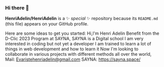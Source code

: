 ### Hi there 👋

**HenriAdelin/HenriAdelin** is a ✨ _special_ ✨ repository because its `README.md` (this file) appears on your GitHub profile.

Here are some ideas to get you started:
Hi,I'm Henri Adelin Benefit from the D-Clic 2023 Program at SAYNA, SAYNA is a Digital school
I am very interested in coding but not yet a developer
I am trained to learn a lot of things in web development and how to learn it
Now I'm looking to collaborate in various projects with different methods all over the world,
Mail: Evaristehenriadelin@gmail.com
SAYNA: https://sayna.space/

